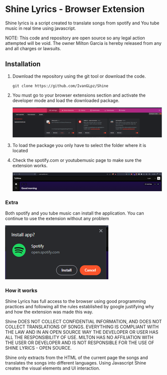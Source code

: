 # Shine Lyrics - Browser Extension

Shine lyrics is a script created to translate songs from spotify and You tube music in real time using javascript.

NOTE: This code and repository are open source so any legal action attempted will be void. The owner Milton Garcia is hereby released from any and all charges or lawsuits.

## Installation

1. Download the repository using the git tool or download the code.

   ```
   git clone https://github.com/IvanGLpz/Shine
   ```

2. You must go to your browser extensions section and activate the developer mode and load the downloaded package.

   ![1694972442049](image/readme/1694972442049.png)

3. To load the package you only have to select the folder where it is located
4. Check the spotify.com or youtubemusic page to make sure the extension works.

   ![1694972537675](image/readme/1694972537675.png)

### Extra

Both spotify and you tube music can install the application. You can continue to use the extension without any problem

![1694972615430](image/readme/1694972615430.png)

### How it works

Shine Lyrics has full access to the browser using good programming practices and following all the rules established by google justifying why and how the extension was made this way.

Shine DOES NOT COLLECT CONFIDENTIAL INFORMATION, AND DOES NOT COLLECT TRANSLATIONS OF SONGS. EVERYTHING IS COMPLIANT WITH THE LAW AND IN AN OPEN SOURCE WAY THE DEVELOPER OR USER HAS ALL THE RESPONSIBILITY OF USE. MILTON HAS NO AFFILIATION WITH THE USER OR DEVELOPER AND IS NOT RESPONSIBLE FOR THE USE OF SHINE LYRICS - OPEN SOURCE.

Shine only extracts from the HTML of the current page the songs and translates the songs into different languages. Using Javascript Shine creates the visual elements and UI interaction.
